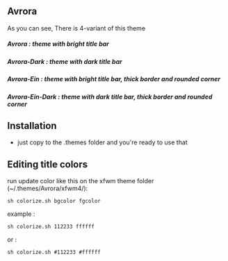 ## Avrora
As you can see, There is 4-variant of this theme

##### Avrora : theme with bright title bar
##### Avrora-Dark : theme with dark title bar
##### Avrora-Ein : theme with bright title bar, thick border and rounded corner
##### Avrora-Ein-Dark : theme with dark title bar, thick border and rounded corner

## Installation
- just copy to the .themes folder and you're ready to use that

## Editing title colors
run update color like this on the xfwm theme folder (~/.themes/Avrora/xfwm4/):
```
sh colorize.sh bgcolor fgcolor
```
example :
```
sh colorize.sh 112233 ffffff
```
or :
```
sh colorize.sh #112233 #ffffff
```
